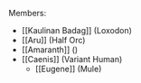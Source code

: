 Members:
- [[Kaulinan Badag]] (Loxodon)
- [[Aru]] (Half Orc)
- [[Amaranth]] ()
- [[Caenis]] (Variant Human)
	- [[Eugene]] (Mule)

